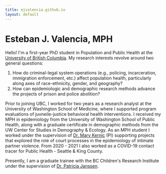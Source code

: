 ```yaml
---
title: ejvalencia.github.io
layout: default
---
```


# Esteban J. Valencia, MPH

Hello! I'm a first-year PhD student in Population and Public Health at the [University of British Columbia](https://www.spph.ubc.ca/). My research interests revolve around two general questions:

1. How do criminal-legal system operations (e.g., policing, incarceration, immigration enforcement, etc.) affect population health, particularly along axes of race-ethnicity, gender, and geography?
2. How can epidemiologic and demographic research methods advance the projects of prison and police abolition?

Prior to joining UBC, I worked for two years as a research analyst at the University of Washington School of Medicine, where I supported program evaluations of juvneile-justice behavioral health interventions. I received my MPH in epidemiology from the University of Washington School of Public Health, along with a graduate certificate in demographic methods from the UW Center for Studies in Demography & Ecology. As an MPH student I worked under the supervision of [Dr. Mary Kernic](https://epi.washington.edu/faculty/kernic-mary/) (PI) supporting projects that explored the role of court processes in the epidemiology of intimate partner violence. From 2020 - 2021 I also worked as a COVID-19 contact tracer for Public Health - Seattle & King County.

Presently, I am a graduate trainee with the BC Children's Research Institute under the supervision of [Dr. Patricia Janssen](https://www.bcchr.ca/pjanssen).
